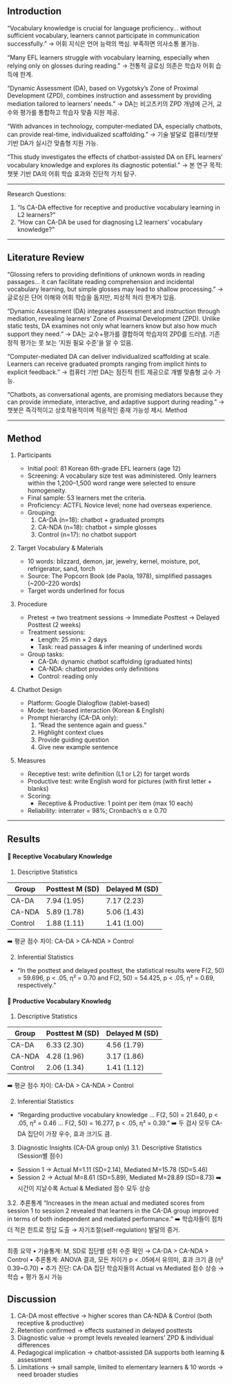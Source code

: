 ## Introduction 
“Vocabulary knowledge is crucial for language proficiency… without sufficient vocabulary, learners cannot participate in communication successfully.”
→ 어휘 지식은 언어 능력의 핵심. 부족하면 의사소통 불가능.

“Many EFL learners struggle with vocabulary learning, especially when relying only on glosses during reading.”
→ 전통적 글로싱 의존은 학습자 어휘 습득에 한계.

“Dynamic Assessment (DA), based on Vygotsky’s Zone of Proximal Development (ZPD), combines instruction and assessment by providing mediation tailored to learners’ needs.”
→ DA는 비고츠키의 ZPD 개념에 근거, 교수와 평가를 통합하고 학습자 맞춤 지원 제공.

“With advances in technology, computer-mediated DA, especially chatbots, can provide real-time, individualized scaffolding.”
→ 기술 발달로 컴퓨터/챗봇 기반 DA가 실시간 맞춤형 지원 가능.

“This study investigates the effects of chatbot-assisted DA on EFL learners’ vocabulary knowledge and explores its diagnostic potential.”
→ 본 연구 목적: 챗봇 기반 DA의 어휘 학습 효과와 진단적 가치 탐구.

----------
Research Questions:
1. “Is CA-DA effective for receptive and productive vocabulary learning in L2 learners?”
2. “How can CA-DA be used for diagnosing L2 learners’ vocabulary knowledge?”

--------
## Literature Review 
   
“Glossing refers to providing definitions of unknown words in reading passages… it can facilitate reading comprehension and incidental vocabulary learning, but simple glosses may lead to shallow processing.”
→ 글로싱은 단어 이해와 어휘 학습을 돕지만, 피상적 처리 한계가 있음.

“Dynamic Assessment (DA) integrates assessment and instruction through mediation, revealing learners’ Zone of Proximal Development (ZPD). Unlike static tests, DA examines not only what learners know but also how much support they need.”
→ DA는 교수+평가를 결합하여 학습자의 ZPD를 드러냄. 기존 정적 평가는 못 보는 ‘지원 필요 수준’을 알 수 있음.

“Computer-mediated DA can deliver individualized scaffolding at scale. Learners can receive graduated prompts ranging from implicit hints to explicit feedback.”
→ 컴퓨터 기반 DA는 점진적 힌트 제공으로 개별 맞춤형 교수 가능.

“Chatbots, as conversational agents, are promising mediators because they can provide immediate, interactive, and adaptive support during reading.”
→ 챗봇은 즉각적이고 상호작용적이며 적응적인 중재 가능성 제시.
Method 
________________________________________

## Method
1. Participants
   - Initial pool: 81 Korean 6th-grade EFL learners (age 12)
   - Screening: A vocabulary size test was administered. Only learners within the 1,200–1,500 word range were selected to ensure homogeneity.
   - Final sample: 53 learners met the criteria.
   - Proficiency: ACTFL Novice level; none had overseas experience.
   - Grouping:
     1. CA-DA (n=18): chatbot + graduated prompts
     2. CA-NDA (n=18): chatbot + simple glosses
     3. Control (n=17): no chatbot support

2. Target Vocabulary & Materials
   - 10 words: blizzard, demon, jar, jewelry, kernel, moisture, pot, refrigerator, sand, torch
   - Source: The Popcorn Book (de Paola, 1978), simplified passages (~200–220 words)
   - Target words underlined for focus

3. Procedure
   - Pretest → two treatment sessions → Immediate Posttest → Delayed Posttest (2 weeks)
   - Treatment sessions:
        - Length: 25 min × 2 days
        - Task: read passages & infer meaning of underlined words
   - Group tasks:
        - CA-DA: dynamic chatbot scaffolding (graduated hints)
        - CA-NDA: chatbot provides only definitions
        - Control: reading only

4. Chatbot Design
   - Platform: Google Dialogflow (tablet-based)
   - Mode: text-based interaction (Korean & English)
   - Prompt hierarchy (CA-DA only):
      1.	“Read the sentence again and guess.”
      2.	Highlight context clues
      3.	Provide guiding question
      4.	Give new example sentence

5. Measures
   - Receptive test: write definition (L1 or L2) for target words
   - Productive test: write English word for pictures (with first letter + blanks)
   - Scoring:
      - Receptive & Productive: 1 point per item (max 10 each)
   - Reliability: interrater = 98%; Cronbach’s α ≥ 0.70
----	
## Results 
#### 🌳 Receptive Vocabulary Knowledge

1. Descriptive Statistics
   
| Group   | Posttest M (SD) | Delayed M (SD) |
|---------|-----------------|----------------|
| CA-DA   | 7.94 (1.95)     | 7.17 (2.23)    |
| CA-NDA  | 5.89 (1.78)     | 5.06 (1.43)    |
| Control | 1.88 (1.11)     | 1.41 (1.00)    |

➡️ 평균 점수 차이: CA-DA > CA-NDA > Control

2. Inferential Statistics
- “In the posttest and delayed posttest, the statistical results were F(2, 50) = 59.696, p < .05, η² = 0.70 and F(2, 50) = 54.425, p < .05, η² = 0.69, respectively.”

#### 🌳 Productive Vocabulary Knowledg

1. Descriptive Statistics
   
| Group   | Posttest M (SD) | Delayed M (SD) |
|---------|-----------------|----------------|
| CA-DA   | 6.33 (2.30)     | 4.56 (1.79)    |
| CA-NDA  | 4.28 (1.96)     | 3.17 (1.86)    |
| Control | 2.06 (1.34)     | 1.41 (1.12)    |

➡️ 평균 점수 차이: CA-DA > CA-NDA > Control

2. Inferential Statistics
- “Regarding productive vocabulary knowledge … F(2, 50) = 21.640, p < .05, η² = 0.46 … F(2, 50) = 16.277, p < .05, η² = 0.39.”
➡️ 두 검사 모두 CA-DA 집단이 가장 우수, 효과 크기도 큼.

3. Diagnostic Insights (CA-DA group only)
 3.1. Descriptive Statistics (Session별 점수)
  - Session 1 → Actual M=1.11 (SD=2.14), Mediated M=15.78 (SD=5.46)
  - Session 2 → Actual M=8.61 (SD=5.89), Mediated M=28.89 (SD=8.73)
➡️ 시간이 지날수록 Actual & Mediated 점수 모두 상승

3.2. 추론통계 
“Increases in the mean actual and mediated scores from session 1 to session 2 revealed that learners in the CA-DA group improved in terms of both independent and mediated performance.”
➡️ 학습자들이 점차 더 적은 힌트로 정답 도출 → 자기조절(self-regulation) 발달의 증거.

------------
최종 요약
•	기술통계: M, SD로 집단별 성취 수준 확인 → CA-DA > CA-NDA > Control
•	추론통계: ANOVA 결과, 모든 차이가 p < .05에서 유의미, 효과 크기 큼 (η² 0.39~0.70)
•	추가 진단: CA-DA 집단 학습자들의 Actual vs Mediated 점수 상승 → 학습 + 평가 동시 가능


## Discussion
1. CA-DA most effective → higher scores than CA-NDA & Control (both receptive & productive)
2. Retention confirmed → effects sustained in delayed posttests
3. Diagnostic value → prompt levels revealed learners’ ZPD & individual differences
4. Pedagogical implication → chatbot-assisted DA supports both learning & assessment
5. Limitations → small sample, limited to elementary learners & 10 words → need broader studies

